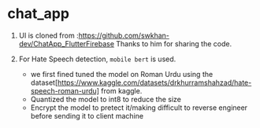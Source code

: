 # chat_app

1. UI is cloned from :https://github.com/swkhan-dev/ChatApp_FlutterFirebase
Thanks to him for sharing the code.


2. For Hate Speech detection, `mobile bert` is used. 
    - we first fined tuned the model on Roman Urdu using the dataset[https://www.kaggle.com/datasets/drkhurramshahzad/hate-speech-roman-urdu] from kaggle.
    - Quantized the model to int8 to reduce the size 
    - Encrypt the model to pretect it/making difficult to reverse engineer before sending it to client machine

